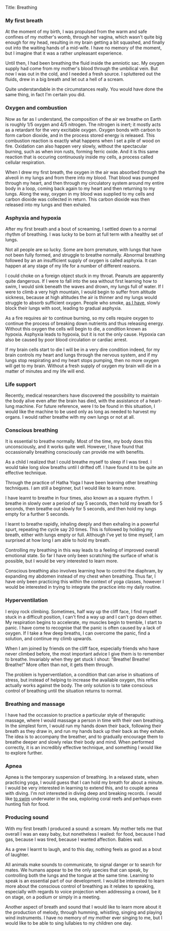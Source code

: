 Title: Breathing

### My first breath

At the moment of my birth, I was propulsed from the warm and safe confines of my mother's womb, through her vagina, which wasn't quite big enough for my head, resulting in my brain getting a bit squashed, and finally out into the waiting hands of a mid-wife.  I have no memory of the moment, but I imagine that it was a rather unpleasant experience.

Until then, I had been breathing the fluid inside the amniotic sac.  My oxygen supply had come from my mother's blood through the umbilical vein.  But now I was out in the cold, and I needed a fresh source.  I spluttered out the fluids, drew in a big breath and let out a hell of a scream.

Quite understandable in the circumstances really.  You would have done the same thing, in fact I'm certain you did.

### Oxygen and combustion

Now as far as I understand, the composition of the air we breathe on Earth is roughly 1/5 oxygen and 4/5 nitrogen.  The nitrogen is inert; it mostly acts as a retardant for the very excitable oxygen.  Oxygen bonds with carbon to form carbon dioxide, and in the process stored energy is released.  This combustion reaction is exactly what happens when I set a pile of wood on fire.  Oxidation can also happen very slowly, without the spectacular burning, such as when iron rusts, forming ferric oxide.  And it is this same reaction that is occuring continuously inside my cells, a process called cellular respiration.

When I drew my first breath, the oxygen in the air was absorbed through the alveoli in my lungs and from there into my blood.  That blood was pumped through my heart, and then through my circulatory system around my entire body in a loop, coming back again to my heart and then returning to my lungs.  Along the way, oxygen in my blood was supplied to my cells and carbon dioxide was collected in return.  This carbon dioxide was then released into my lungs and then exhaled. 

### Asphyxia and hypoxia

After my first breath and a bout of screaming, I settled down to a normal rhythm of breathing.  I was lucky to be born at full term with a healthy set of lungs.

Not all people are so lucky.  Some are born premature, with lungs that have not been fully formed, and struggle to breathe normally.  Abnormal breathing followed by an an insufficient supply of oxygen is called asphyxia.  It can happen at any stage of my life for a number of different reasons.

I could choke on a foreign object stuck in my throat.  Peanuts are apparently quite dangerous.  If I were to fall into the sea without first learning how to swim, I would sink beneath the waves and drown, my lungs full of water.  If I were to climb a very high mountain, I would begin to suffer from altitude sickness, because at high altitudes the air is thinner and my lungs would struggle to absorb sufficient oxygen.  People who smoke, [as I have](/smoking/), slowly block their lungs with soot, leading to gradual asphyxia.

As a fire requires air to continue burning, so my cells require oxygen to continue the process of breaking down nutrients and thus releasing energy.  Without this oxygen the cells will begin to die, a condition known as hypoxia.  Asphyxia leads to hypoxia, but it is not the only cause.  Hypoxia can also be caused by poor blood circulation or cardiac arrest.

If my brain cells start to die I will be in a very dire condition indeed, for my brain controls my heart and lungs through the nervous system, and if my lungs stop respirating and my heart stops pumping, then no more oxygen will get to my brain.  Without a fresh supply of oxygen my brain will die in a matter of minutes and my life will end.

### Life support

Recently, medical researchers have discovered the possibility to maintain the body alive even after the brain has died, with the assistance of a heart-lung machine.  For future reference, were I to be found in this situation, I would like the machine to be used only as long as needed to harvest my organs.  I would rather breathe with my own lungs or not at all.

### Conscious breathing

It is essential to breathe normally.  Most of the time, my body does this unconsciously, and it works quite well.  However, I have found that occassionally breathing consciously can provide me with benefits.

As a child I realized that I could breathe myself to sleep if I was tired.  I would take long slow breaths until I drifted off.  I have found it to be quite an effective technique.

Through the practice of Hatha Yoga I have been learning other breathing techniques.  I am still a beginner, but I would like to learn more.

I have learnt to breathe in four times, also known as a square rhythm.  I breathe in slowly over a period of say 5 seconds, then hold my breath for 5 seconds, then breathe out slowly for 5 seconds, and then hold my lungs empty for a further 5 seconds.

I learnt to breathe rapidly, inhaling deeply and then exhaling in a powerful spurt, repeating the cycle say 20 times.  This is followed by holding my breath, either with lungs empty or full.  Although I've yet to time myself, I am surprised at how long I am able to hold my breath.

Controlling my breathing in this way leads to a feeling of improved overall emotional state.  So far I have only been scratching the surface of what is possible, but I would be very interested to learn more.

Conscious breathing also involves learning how to control the diaphram, by expanding my abdomen instead of my chest when breathing.  Thus far, I have only been practicing this within the context of yoga classes, however I would be interested in trying to integrate the practice into my daily routine.

### Hyperventilation

I enjoy rock climbing.  Sometimes, half way up the cliff face, I find myself stuck in a difficult position, I can't find a way up and I can't go down either.  My respiration begins to accelerate, my muscles begin to tremble, I start to panic.  I have come to recognise that the panic is often caused by a lack of oxygen.  If I take a few deep breaths, I can overcome the panic, find a solution, and continue my climb upwards.

When I am joined by friends on the cliff face, especially friends who have never climbed before, the most important advice I give them is to remember to breathe.  Invariably when they get stuck I shout: "Breathe!  Breathe!  Breathe!"  More often than not, it gets them through.

The problem is hyperventilation, a condition that can arise in situations of stress, but instead of helping to increase the available oxygen, this reflex actually works against the body.  The only solution is to take conscious control of breathing until the situation returns to normal.

### Breathing and massage

I have had the occassion to practice a particular style of theraputic massage, where I would massage a person in time with their own breathing.  In the simplest form, I would run my hands down their back, following their breath as they draw in, and run my hands back up their back as they exhale.  The idea is to accompany the breather, and to gradually encourage them to breathe deeper and slowly relax their body and mind.  When performed correctly, it is an incredibly effective technique, and something I would like to explore further.

### Apnea 

Apnea is the temporary suspension of breathing.  In a relaxed state, when practicing yoga, I would guess that I can hold my breath for about a minute.  I would be very interested in learning to extend this, and to couple apnea with diving.  I'm not interested in diving deep and breaking records.  I would like [to swim](/swimming/) underwater in the sea, exploring coral reefs and perhaps even hunting fish for food.

### Producing sound

With my first breath I produced a sound: a scream.  My mother tells me that overall I was an easy baby, but nonetheless I wailed: for food, because I had gas, because I was tired, because I wanted affection.  Babies wail.

As a grew I learnt to laugh, and to this day, nothing feels as good as a bout of laughter.

All animals make sounds to communicate, to signal danger or to search for mates.  We humans appear to be the only species that can speak, by controlling both the lungs and the tongue at the same time.  Learning to speak is an essential part of our development.  I would be interested to learn more about the conscious control of breathing as it relates to speaking, especially with regards to voice projection when addressing a crowd, be it on stage, on a podium or simply in a meeting.

Another aspect of breath and sound that I would like to learn more about it the production of melody, through humming, whistling, singing and playing wind instruments.  I have no memory of my mother ever singing to me, but I would like to be able to sing lullabies to my children one day.